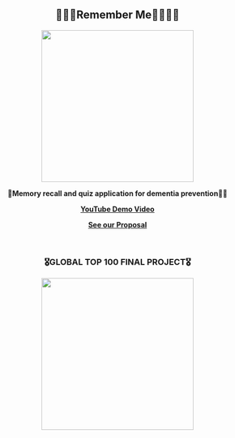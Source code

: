 <h2 align="center">🧓👨‍🦳Remember Me👨‍🦰👩‍🦰</h2>
<p align="center"><img src="https://user-images.githubusercontent.com/83996346/229106792-4f8ef8ce-8eeb-431c-a26c-cd52c7953173.png" width="300" height="300"></p>
  
**<p align="center">🧓Memory recall and quiz application for dementia prevention👨‍🦳</p>**
**<p align="center">[YouTube Demo Video](https://youtu.be/r7Z8ZWM2cck)</p>**
**<p align="center">[See our Proposal](https://legend-clownfish-34e.notion.site/Remember-Me-91b1c0aaf2a540d9bcc852900468883e)</p>**
  
<br>  

<h3 align="center">🎖GLOBAL TOP 100 FINAL PROJECT🎖</h3>
<p align="center"><img src="https://user-images.githubusercontent.com/83996346/236611091-711fc884-9594-4498-a222-32d6a8624c63.png" width="300" height="300"></p>

